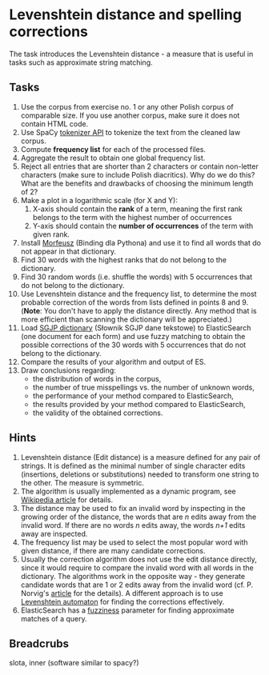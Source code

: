 # Levenshtein distance and spelling corrections

The task introduces the Levenshtein distance - a measure that is useful in tasks such as approximate string matching.

## Tasks

1. Use the corpus from exercise no. 1 or any other Polish corpus of comparable size. If you use another corpus, make
   sure it does not contain HTML code.
2. Use SpaCy [tokenizer API](https://spacy.io/api/tokenizer) to tokenize the text from the cleaned law corpus.
3. Compute **frequency list** for each of the processed files.
4. Aggregate the result to obtain one global frequency list.
5. Reject all entries that are shorter than 2 characters or contain non-letter characters (make sure to include Polish
   diacritics). Why do we do this? What are the benefits and drawbacks of choosing the minimum length of 2?
6. Make a plot in a logarithmic scale (for X and Y):
    1. X-axis should contain the **rank** of a term, meaning the first rank belongs to the term with the highest number
       of occurrences
    2. Y-axis should contain the **number of occurrences** of the term with given rank.
7. Install [Morfeusz](http://morfeusz.sgjp.pl/download/) (Binding dla Pythona) and use it to find all words that do not
   appear in that dictionary.
8. Find 30 words with the highest ranks that do not belong to the dictionary.
9. Find 30 random words (i.e. shuffle the words) with 5 occurrences that do not belong to the dictionary.
10. Use Levenshtein distance and the frequency list, to determine the most probable correction of the words from
    lists defined in points 8 and 9. (**Note**: You don't have to apply the distance directly. Any method that is more
    efficient than scanning the dictionary will be appreciated.)
11. Load [SGJP dictionary](http://morfeusz.sgjp.pl/download/) (Słownik SGJP dane tekstowe) to ElasticSearch (one
    document for each form)   and use fuzzy matching to obtain the possible corrections of the 30 words with 5
    occurrences that do not belong to the dictionary.
12. Compare the results of your algorithm and output of ES.
13. Draw conclusions regarding:
    * the distribution of words in the corpus,
    * the number of true misspellings vs. the number of unknown words,
    * the performance of your method compared to ElasticSearch,
    * the results provided by your method compared to ElasticSearch,
    * the validity of the obtained corrections.

## Hints

1. Levenshtein distance (Edit distance) is a measure defined for any pair of strings. It is defined as the minimal
   number of single character edits (insertions, deletions or substitutions) needed to transform one string to the
   other. The measure is symmetric.
1. The algorithm is usually implemented as a dynamic program,
   see [Wikipedia article](https://en.wikipedia.org/wiki/Levenshtein_distance) for details.
1. The distance may be used to fix an invalid word by inspecting in the growing order of the distance, the words
   that are *n* edits away from the invalid word. If there are no words *n* edits away, the words *n+1* edits away
   are inspected.
1. The frequency list may be used to select the most popular word with given distance, if there are many candidate
   corrections.
1. Usually the correction algorithm does not use the edit distance directly, since it would require to compare the
   invalid word with all words in the dictionary. The algorithms work in the opposite way - they generate candidate
   words that are 1 or 2 edits away from the invalid word (cf. P. Norvig's
   [article](https://norvig.com/spell-correct.html) for the details). A different approach is to
   use [Levenshtein automaton](https://norvig.com/spell-correct.html) for finding the corrections effectively.
1. ElasticSearch has
   a [fuzziness](https://www.elastic.co/guide/en/elasticsearch/reference/current/query-dsl-fuzzy-query.html)
   parameter for finding approximate matches of a query.

## Breadcrubs

slota, inner (software similar to spacy?)
